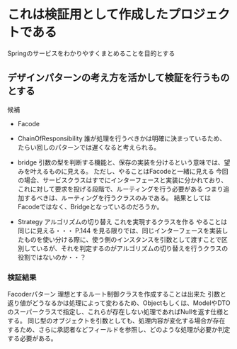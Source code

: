 # これは検証用として作成したプロジェクトである

Springのサービスをわかりやすくまとめることを目的とする

## デザインパターンの考え方を活かして検証を行うものとする

候補

- Facode

- ChainOfResponsibility
誰が処理を行うべきかは明確に決まっているため、たらい回しのパターンでは遅くなると考えられる。

- bridge
引数の型を判断する機能と、保存の実装を分けるという意味では、望みを叶えるものに見える。
ただし、やることはFacodeと一緒に見える
今回の場合、サービスクラスはすでにインターフェースと実装に分かれており、これに対して要求を投げる段階で、ルーティングを行う必要がある
つまり追加するべきは、ルーティングを行うクラスのみである。
結果としてはFacodeではなく、Bridgeとなっているのだろうか。

- Strategy
アルゴリズムの切り替え
これを実現するクラスを作る
やることは同じに見える・・・
P.144 を見る限りでは、同じインターフェースを実装したものを使い分ける際に、使う側のインスタンスを引数として渡すことで区別しているが、それを判定するのがアルゴリズムの切り替えを行うクラスの役割ではないのか・・？


### 検証結果

Facoderパターン
理想とするルート制御クラスを作成することは出来た
引数と返り値がどうなるかは処理によって変わるため、Objectもしくは、ModelやDTOのスーパークラスで指定し、これらが存在しない処理であればNullを返す仕様とする。
同じ型のオブジェクトを引数としても、処理内容が変化する場合が存在するため、さらに承認者などフィールドを参照し、どのような処理が必要か判定する必要がある。
